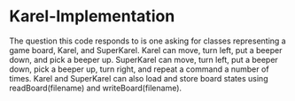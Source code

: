 # Karel-Implementation

The question this code responds to is one asking for classes representing a game board, Karel, and SuperKarel. Karel can move, 
turn left, put a beeper down, and pick a beeper up. SuperKarel can move, turn left, put a beeper down, pick a beeper up, turn 
right, and repeat a command a number of times. Karel and SuperKarel can also load and store board states using readBoard(filename) 
and writeBoard(filename).
